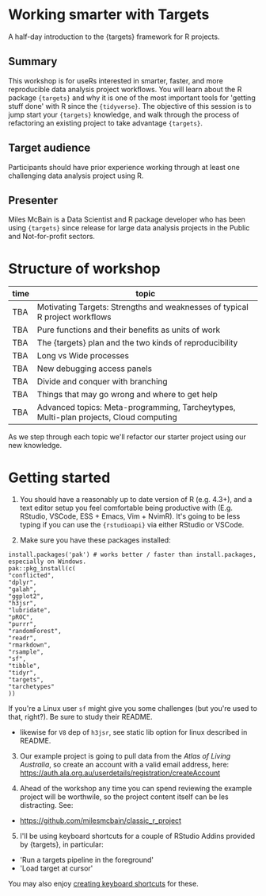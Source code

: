 # Working smarter with Targets

A half-day introduction to the {targets} framework for R projects.

## Summary

This workshop is for useRs interested in smarter, faster, and more reproducible
data analysis project workflows. You will learn about the R package `{targets}`
and why it is one of the most important tools for 'getting stuff done' with R
since the `{tidyverse}`. The objective of this session is to jump start your
`{targets}` knowledge, and walk through the process of refactoring an existing
project to take advantage `{targets}`.


## Target audience

Participants should have prior experience working through at least one
challenging data analysis project using R.

## Presenter

Miles McBain is a Data Scientist and R package developer who has been using `{targets}` since release for large data analysis projects in the Public and Not-for-profit sectors.

# Structure of workshop

|time       | topic                                                                                   |
|-----------|-----------------------------------------------------------------------------------------|
|   TBA     | Motivating Targets: Strengths and weaknesses of typical R project workflows             |
|   TBA     | Pure functions and their benefits as units of work                                      |
|   TBA     | The {targets} plan and the two kinds of reproducibility                                 |
|   TBA     | Long vs Wide processes                                                                  |
|   TBA     | New debugging access panels                                                             |
|   TBA     | Divide and conquer with branching                                                       |
|   TBA     | Things that may go wrong and where to get help                                          |
|   TBA     | Advanced topics: Meta-programming, Tarcheytypes, Multi-plan projects, Cloud computing    |

As we step through each topic we'll refactor our starter project using our new knowledge.

# Getting started

1. You should have a reasonably up to date version of R (e.g. 4.3+), and a text editor setup you feel comfortable being productive with (E.g. RStudio, VSCode, ESS + Emacs, Vim + NvimR). It's going to be less typing if you can use the `{rstudioapi}` via either RStudio or VSCode.

2. Make sure you have these packages installed:

```
install.packages('pak') # works better / faster than install.packages, especially on Windows.
pak::pkg_install(c(
"conflicted",
"dplyr",
"galah",
"ggplot2",
"h3jsr",
"lubridate",
"pROC",
"purrr",
"randomForest",
"readr",
"rmarkdown",
"rsample",
"sf",
"tibble",
"tidyr",
"targets",
"tarchetypes"
))
```

If you're a Linux user `sf` might give you some challenges (but you're used to that, right?). Be sure to study their README.
  - likewise for `V8` dep of `h3jsr`, see static lib option for linux described in README.

3. Our example project is going to pull data from the _Atlas of Living Australia_, so create an account with a valid email address, here:
https://auth.ala.org.au/userdetails/registration/createAccount

4. Ahead of the workshop any time you can spend reviewing the example project will be worthwile, so the project content itself can be les distracting. See:
  - https://github.com/milesmcbain/classic_r_project

5. I'll be using keyboard shortcuts for a couple of RStudio Addins provided by {targets}, in particular:
  - 'Run a targets pipeline in the foreground'
  - 'Load target at cursor'

You may also enjoy [creating keyboard shortcuts](https://docs.posit.co/ide/user/ide/guide/productivity/add-ins.html#keyboard-shortcuts) for these.


